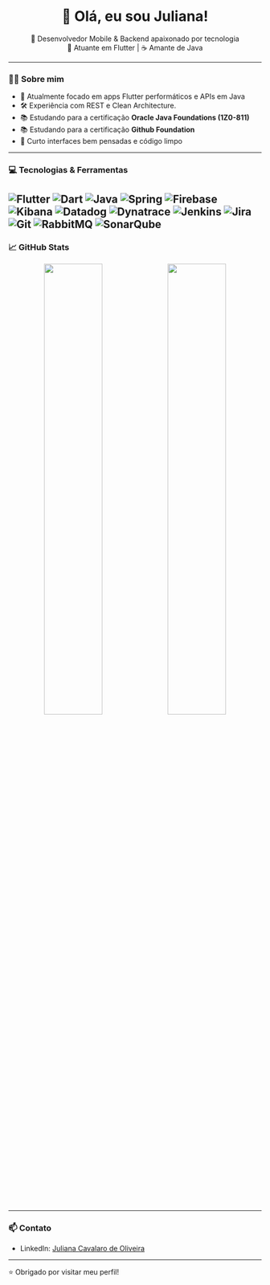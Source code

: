 <h1 align="center">👋 Olá, eu sou Juliana!</h1>

<p align="center">
  🚀 Desenvolvedor Mobile & Backend apaixonado por tecnologia<br>
  💙 Atuante em Flutter | ☕ Amante de Java
</p>

---

### 👨‍💻 Sobre mim

- 🎯 Atualmente focado em apps Flutter performáticos e APIs em Java
- 🛠️ Experiência com REST e Clean Architecture.
- 📚 Estudando para a certificação **Oracle Java Foundations (1Z0-811)**
- 📚 Estudando para a certificação **Github Foundation**
- 🎨 Curto interfaces bem pensadas e código limpo

---

### 💻 Tecnologias & Ferramentas

![Flutter](https://img.shields.io/badge/Flutter-02569B?style=for-the-badge&logo=flutter&logoColor=white)
![Dart](https://img.shields.io/badge/Dart-0175C2?style=for-the-badge&logo=dart&logoColor=white)
![Java](https://img.shields.io/badge/Java-ED8B00?style=for-the-badge&logo=openjdk&logoColor=white)
![Spring](https://img.shields.io/badge/Spring-6DB33F?style=for-the-badge&logo=spring&logoColor=white)
![Firebase](https://img.shields.io/badge/Firebase-FFCA28?style=for-the-badge&logo=firebase&logoColor=black)
![Kibana](https://img.shields.io/badge/Kibana-005571?style=for-the-badge&logo=kibana&logoColor=white)
![Datadog](https://img.shields.io/badge/Datadog-632CA6?style=for-the-badge&logo=datadog&logoColor=white)
![Dynatrace](https://img.shields.io/badge/Dynatrace-1496FF?style=for-the-badge&logo=dynatrace&logoColor=white)
![Jenkins](https://img.shields.io/badge/Jenkins-D24939?style=for-the-badge&logo=jenkins&logoColor=white)
![Jira](https://img.shields.io/badge/Jira-0052CC?style=for-the-badge&logo=jira&logoColor=white)
![Git](https://img.shields.io/badge/Git-F05032?style=for-the-badge&logo=git&logoColor=white)
![RabbitMQ](https://img.shields.io/badge/RabbitMQ-FF6600?style=for-the-badge&logo=rabbitmq&logoColor=white)
![SonarQube](https://img.shields.io/badge/SonarQube-4E9BCD?style=for-the-badge&logo=sonarqube&logoColor=white)
---

### 📈 GitHub Stats

<p align="center">
  <img width="48%" src="https://github-readme-stats.vercel.app/api?username=Julianacavalaro&show_icons=true&theme=tokyonight" />
  <img width="48%" src="https://github-readme-streak-stats.herokuapp.com/?user=Julianacavalaro&theme=tokyonight" />
</p>

---

### 📫 Contato

- LinkedIn: [Juliana Cavalaro de Oliveira](https://www.linkedin.com/in/juliana-cavalaro/)

---

⭐️ Obrigado por visitar meu perfil!
